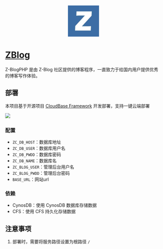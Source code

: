 <p align="center">
  <img height="100px" src="./zblog.jpeg" />
</p>

# [ZBlog](https://github.com/zblogcn/zblogphp)

Z-BlogPHP 是由 Z-Blog 社区提供的博客程序，一直致力于给国内用户提供优秀的博客写作体验。

## 部署

本项目基于开源项目 [CloudBase Framework](https://github.com/Tencent/cloudbase-framework) 开发部署，支持一键云端部署


[![](https://main.qcloudimg.com/raw/67f5a389f1ac6f3b4d04c7256438e44f.svg)](https://console.cloud.tencent.com/tcb/env/index?action=CreateAndDeployCloudBaseProject&appUrl=https%3A%2F%2Fgithub.com%2FTencent-Cloud-Plugins%2FTencentCloudBase-ZBlog&branch=master)

### 配置

- `ZC_DB_HOST`：数据库地址
- `ZC_DB_USER`：数据库用户名
- `ZC_DB_PWDD`：数据库密码
- `ZC_DB_NAME`：数据库名
- `ZC_BLOG_USER`：管理后台用户名
- `ZC_BLOG_PWDD`：管理后台密码
- `BASE_URL`：网站url


### 依赖

- CynosDB：使用 CynosDB 数据库存储数据
- CFS：使用 CFS 持久化存储数据

## 注意事项

1. 部署时，需要将服务路径设置为根路径 `/`
